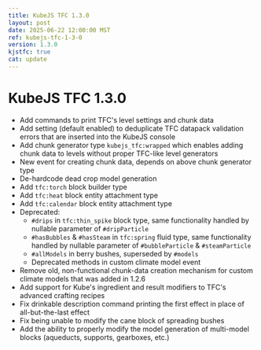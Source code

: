 ```yaml
---
title: KubeJS TFC 1.3.0
layout: post
date: 2025-06-22 12:00:00 MST
ref: kubejs-tfc-1-3-0
version: 1.3.0
kjstfc: true
cat: update
---
```


# KubeJS TFC 1.3.0

- Add commands to print TFC's level settings and chunk data
- Add setting (default enabled) to deduplicate TFC datapack validation errors that are inserted into the KubeJS console
- Add chunk generator type `kubejs_tfc:wrapped` which enables adding chunk data to levels without proper TFC-like level generators
- New event for creating chunk data, depends on above chunk generator type
- De-hardcode dead crop model generation
- Add `tfc:torch` block builder type
- Add `tfc:heat` block entity attachment type
- Add `tfc:calendar` block entity attachment type
- Deprecated:
    - `#drips` in `tfc:thin_spike` block type, same functionality handled by nullable parameter of `#dripParticle`
    - `#hasBubbles` & `#hasSteam` in `tfc:spring` fluid type, same functionality handled by nullable parameter of `#bubbleParticle` & `#steamParticle`
    - `#allModels` in berry bushes, superseded by `#models`
    - Deprecated methods in custom climate model event
- Remove old, non-functional chunk-data creation mechanism for custom climate models that was added in 1.2.6
- Add support for Kube's ingredient and result modifiers to TFC's advanced crafting recipes
- Fix drinkable description command printing the first effect in place of all-but-the-last effect
- Fix being unable to modify the cane block of spreading bushes
- Add the ability to properly modify the model generation of multi-model blocks (aqueducts, supports, gearboxes, etc.)
